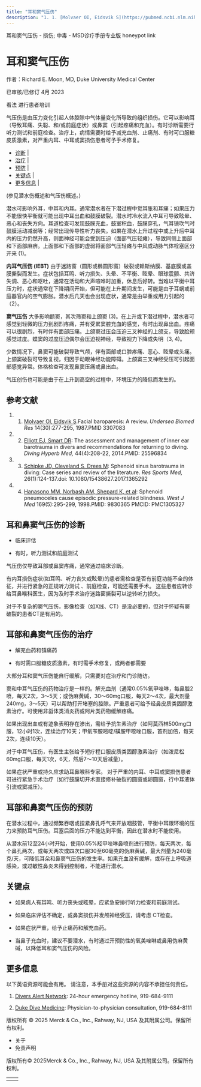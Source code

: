 ```yaml
---
title: "耳和窦气压伤"
description: "1. 1. [Molvaer OI, Eidsvik S](https://pubmed.ncbi.nlm.nih.gov/3307083/).Facial baroparesis: A review. _Undersea Biomed Res_ 14(30):277-295, 1987.PMID 3307083"
---
```


﻿耳和窦气压伤 \- 损伤; 中毒 \- MSD诊疗手册专业版 honeypot link

# 耳和窦气压伤

作者：Richard E. Moon, MD, Duke University Medical Center

已审核/已修订 4月 2023

看法 进行患者培训

气压伤是由压力变化引起人体腔隙中气体量变化所导致的组织损伤。它可以影响耳（导致耳痛、失聪、和/或前庭症状）或鼻窦（引起疼痛和充血）。有时诊断需要行听力测试和前庭检查。治疗上，病情需要时给予减充血剂、止痛剂、有时可口服糖皮质激素，对严重内耳、中耳或窦损伤患者可予手术修复。

- [诊断](#诊断_v23351591_zh) \|
- [治疗](#治疗_v23351600_zh) \|
- [预防](#预防_v23351616_zh) \|
- [关键点](#关键点_v23351620_zh) \|
- [更多信息](#更多信息_v23351635_zh) \|

(参见潜水伤概述和气压伤概述。)

潜水可影响外耳，中耳和内耳。通常潜水者在下潜过程中觉耳胀和耳痛；如果压力不能很快平衡就可能出现中耳出血和鼓膜破裂。潜水时冷水流入中耳可导致眩晕、恶心和丧失方向。耳道检查可发现鼓膜充血，鼓室积血，鼓膜穿孔，气耳镜吹气时鼓膜活动减弱等；经常出现传导性听力丧失。如果在潜水上升过程中或上升后中耳内的压力仍然升高，则面神经可能会受到压迫（面部气压轻瘫），导致同侧上面部和下面部麻痹。上面部和下面部的虚弱将面部气压轻瘫与中风或动脉气体栓塞区分开来 (1)。

**内耳气压伤 (IEBT)** 由于迷路窗（圆形或椭圆形窗）破裂或赖斯纳膜、基底膜或盖膜撕裂而发生。症状包括耳鸣、听力损失、头晕、不平衡、眩晕、眼球震颤、共济失调、恶心和呕吐，通常在活动和大声喧哗时加重，休息后好转。当难以平衡中耳压力时，症状通常在下降期间开始，但可能在上升期间发生，可能是由于耳蜗或前庭器官内的空气膨胀。潜水后几天也会出现症状，通常是由举重或用力引起的（2）。

**窦气压伤** 大多影响额窦，其次筛窦和上颌窦 (3)。在上升或下潜过程中，潜水者可感觉到轻微的压力到剧烈疼痛，并有受累窦腔充血的感觉，有时出现鼻出血。疼痛可以很剧烈，有时伴有面部压痛。上颌窦过压会压迫三叉神经的上颌支，导致脸颊感觉过度。蝶窦的过度压迫偶尔会压迫视神经，导致视力下降或失明（3, 4)。

少数情况下，鼻窦可能破裂导致气颅，伴有面部或口腔疼痛、恶心、眩晕或头痛。上颌窦破裂可导致复视，归因于动眼神经功能障碍。上颌窦三叉神经受压可引起面部感觉异常。体格检查可发现鼻窦压痛或鼻出血。

气压创伤也可能是由于在上升到高空的过程中，环境压力的降低而发生的。

## 参考文献

1. 1. [Molvaer OI, Eidsvik S](https://pubmed.ncbi.nlm.nih.gov/3307083/).Facial baroparesis: A review. _Undersea Biomed Res_ 14(30):277-295, 1987.PMID 3307083

2. 2. [Elliott EJ, Smart DR](https://pubmed.ncbi.nlm.nih.gov/25596834/): The assessment and management of inner ear barotrauma in divers and recommendations for returning to diving. _Diving Hyperb Med,_ 44(4):208-22, 2014.PMID: 25596834

3. 3. [Schipke JD, Cleveland S, Drees M](https://pubmed.ncbi.nlm.nih.gov/28797173/): Sphenoid sinus barotrauma in diving: Case series and review of the literature. _Res Sports Med,_ 26(1):124-137.doi: 10.1080/15438627.2017.1365292

4. 4. [Hanasono MM, Norbash AM, Shepard K, et al](https://pubmed.ncbi.nlm.nih.gov/9830365/): Sphenoid pneumoceles cause episodic pressure-related blindness. _West J Med_ 169(5):295-299, 1998.PMID: 9830365 PMCID: PMC1305327


## 耳和鼻窦气压伤的诊断

- 临床评估

- 有时，听力测试和前庭测试


气压伤仅导致耳部或鼻窦疼痛，通常通过临床诊断。

有内耳损伤症状(如耳鸣、听力丧失或眩晕)的患者需检查是否有前庭功能不全的体征，并进行紧急的正规听力测试 、前庭检查，可能还需要手术。 这些患者应转诊给耳鼻喉科医生，因为及时手术治疗迷路窗撕裂可以逆转听力损失。

对于不复杂的窦气压伤，影像检查（如X线、CT）是没必要的，但对于怀疑有窦破裂的患者CT是有用的。

## 耳部和鼻窦气压伤的治疗

- 解充血药和镇痛药

- 有时需口服糖皮质激素，有时需手术修复，或两者都需要


大部分耳和窦气压伤能自行缓解，只需要对症治疗和门诊随访。

窦和中耳气压伤的药物治疗是一样的。解充血剂（通常0.05%氧甲唑啉，每鼻腔2喷，每天2次，3～5天；或伪麻黄碱，30～60mg口服，每天2～4次，最大剂量240mg，3～5天）可以帮助打开堵塞的腔隙。严重患者可给予经鼻皮质类固醇激素治疗。可使用非甾体类消炎药或阿片类药物缓解疼痛。

如果出现出血或有迹象表明存在渗出，需给予抗生素治疗（如阿莫西林500mg口服，12小时1次，连续治疗10天；甲氧苄胺嘧啶/磺胺甲噁唑口服，首剂加倍，每天2次，连续10天）。

对于中耳气压伤，有医生主张给予短疗程口服皮质类固醇激素治疗（如泼尼松60mg口服，每天1次，6天，然后7～10天后减量）。

如果症状严重或持久应求助耳鼻喉科专家。 对于严重的内耳、中耳或窦损伤患者可进行紧急手术治疗（如行鼓膜切开术直接修补破裂的圆窗或卵圆窗，行中耳液体引流或窦减压）。

## 耳部和鼻窦气压伤的预防

在潜水过程中，通过频繁吞咽或捏紧鼻孔呼气来开放咽鼓管，平衡中耳跟环境的压力来预防耳气压伤。耳塞后面的压力不能达到平衡，因此在潜水时不能使用。

从潜水前12至24小时开始，使用0.05%羟甲唑啉鼻喷剂进行预防，每天两次，每个鼻孔两次，或每天两次或四次口服30至60毫克的伪麻黄碱，最大剂量为240毫克/天，可降低耳朵和鼻窦气压伤的发生率。如果充血没有缓解，或存在上呼吸道感染，或过敏性鼻炎未得到控制者，不能进行潜水。

## 关键点

- 如果病人有耳鸣、听力丧失或眩晕，应紧急安排行听力检查和前庭测试。

- 如果临床评估不确定，或鼻窦损伤并发颅神经受压，请考虑 CT检查。

- 如果症状严重，给予止痛药和解充血药。

- 当鼻子充血时，建议不要潜水，有时通过开预防性的氧美唑啉或鼻用伪麻黄碱，以降低耳和窦气压伤的风险。


## 更多信息

以下英语资源可能会有用。 请注意，本手册对这些资源的内容不承担任何责任。

1. [Divers Alert Network](http://www.diversalertnetwork.org/): 24-hour emergency hotline, 919-684-9111

2. [Duke Dive Medicine](https://anesthesiology.duke.edu/hyperbaric-center/medicine): Physician-to-physician consultation, 919-684-8111




版权所有 © 2025
Merck & Co., Inc., Rahway, NJ, USA 及其附属公司。保留所有权利。

- 关于
- 免责声明

版权所有© 2025Merck & Co., Inc., Rahway, NJ, USA 及其附属公司。保留所有权利。

|     |     |
| --- | --- |
|  |  |